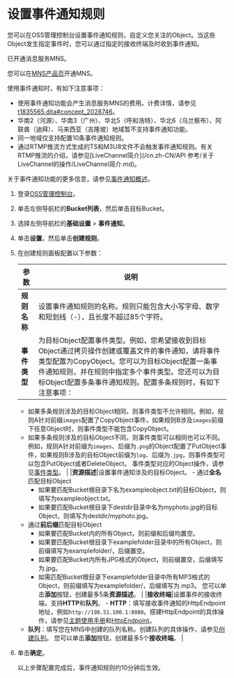 # 设置事件通知规则

您可以在OSS管理控制台设置事件通知规则，自定义您关注的Object。当这些Object发生指定事件时，您可以通过指定的接收终端及时收到事件通知。

已开通消息服务MNS。

您可以在[MNS产品页](https://www.aliyun.com/product/mns?spm=5176.19720258.J_8058803260.122.47cb2c4aWugt0V)开通MNS。

使用事件通知时，有如下注意事项：

-   使用事件通知功能会产生消息服务MNS的费用。计费详情，请参见[t1835565.dita\#concept\_2028746]()。
-   华南2（河源）、华南3（广州）、华北5（呼和浩特）、华北6（乌兰察布）、阿联酋（迪拜）、马来西亚（吉隆坡）地域暂不支持事件通知功能。
-   同一地域仅支持配置10条事件通知规则。
-   通过RTMP推流方式生成的TS和M3U8文件不会触发事件通知规则。有关RTMP推流的介绍，请参见[LiveChannel简介](/cn.zh-CN/API 参考/关于LiveChannel的操作/LiveChannel简介.md)。

关于事件通知功能的更多信息，请参见[事件通知概述](/cn.zh-CN/开发指南/事件通知/事件通知概述.md)。

1.  登录[OSS管理控制台](https://oss.console.aliyun.com/)。

2.  单击左侧导航栏的**Bucket列表**，然后单击目标Bucket。

3.  选择左侧导航栏的**基础设置** \> **事件通知**。

4.  单击**设置**，然后单击**创建规则**。

5.  在创建规则面板配置以下参数：

    |参数|说明|
    |--|--|
    |**规则名称**|设置事件通知规则的名称。规则只能包含大小写字母、数字和短划线（-），且长度不超过85个字符。 |
    |**事件类型**|为目标Object配置事件类型。例如，您希望接收到目标Object通过拷贝操作创建或覆盖文件的事件通知，请将事件类型配置为CopyObject。您可以为目标Object配置一条事件通知规则，并在规则中指定多个事件类型。您还可以为目标Object配置多条事件通知规则。配置多条规则时，有如下注意事项：

    -   如果多条规则涉及的目标Object相同，则事件类型不允许相同。例如，规则A针对前缀`images`配置了CopyObject事件，如果规则B涉及`images`前缀下任意Object时，则事件类型不能包含CopyObject。
    -   如果多条规则涉及的目标Object不同，则事件类型可以相同也可以不同。例如，规则A针对前缀为`images`、后缀为`.png`的Object配置了PutObject事件，如果规则B涉及的目标Object前缀为`log`、后缀为`.jpg`，则事件类型可以包含PutObject或者DeleteObject。
事件类型对应的Object操作，请参见[事件类型](/cn.zh-CN/开发指南/事件通知/事件通知概述.md)。 |
    |**资源描述**|设置事件通知涉及的目标Object。    -   通过**全名**匹配目标Object
        -   如果要匹配Bucket根目录下名为exampleobject.txt的目标Object，则填写为exampleobject.txt。
        -   如果要匹配Bucket根目录下destdir目录中名为myphoto.jpg的目标Object，则填写为destdir/myphoto.jpg。
    -   通过**前后缀**匹配目标Object
        -   如果要匹配Bucket内的所有Object，则前缀和后缀均置空。
        -   如果要匹配Bucket根目录下examplefolder目录中的所有Object，则前缀填写为examplefolder/，后缀置空。
        -   如果要匹配Bucket内所有JPG格式的Object，则前缀置空，后缀填写为.jpg。
        -   如需匹配Bucket根目录下examplefolder目录中所有MP3格式的Object，则前缀填写为examplefolder/，后缀填写为.mp3。
您可以单击**添加**按钮，创建最多5条**资源描述**。 |
    |**接收终端**|设置事件的接收终端，支持**HTTP**和**队列**。    -   **HTTP**：填写接收事件通知的HttpEndpoint地址，例如`http://198.51.100.1:8080`。搭建HttpEndpoint的具体操作，请参见[主题使用手册]()和[HttpEndpoint]()。
    -   **队列**：填写您在MNS中创建的队列名称。创建队列的具体操作，请参见[创建队列]()。
您可以单击**添加**按钮，创建最多5个**接收终端**。 |

6.  单击**确定**。

    以上步骤配置完成后，事件通知规则约10分钟后生效。


